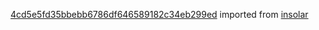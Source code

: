 [4cd5e5fd35bbebb6786df646589182c34eb299ed](https://github.com/insolar/insolar/commit/4cd5e5fd35bbebb6786df646589182c34eb299ed) imported from [insolar](https://github.com/insolar/insolar)
